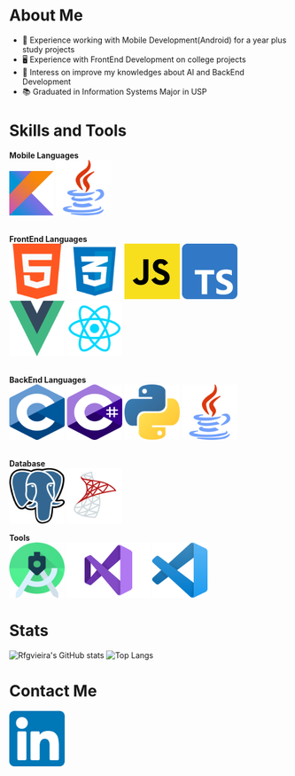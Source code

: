 # About Me
- :iphone:  Experience working with Mobile Development(Android) for a year plus study projects
- :desktop_computer: Experience with FrontEnd Development on college projects
- :robot: Interess on improve my knowledges about AI and BackEnd Development
- :books: Graduated in Information Systems Major in USP

# Skills and Tools
**Mobile Languages**
<br>
<img src="icons/kotlin.png" width="80" height="80" title="Kotlin">
<img src="icons/java.png" width="100" height="100" title="Java">
<br><br>

**FrontEnd Languages**
<br>
<img src="icons/html.png" width="100" height="100" title="HTML" >
<img src="icons/css.png" width="100" height="100" title="CSS" >
<img src="icons/javascript.png" width="100" height="100" title="JavaScript" >
<img src="icons/typescript.png" width="100" height="100" title="TypeScript" >
<img src="icons/vue.png" width="100" height="100" title="Vue" >
<img src="icons/react.png" width="100" height="100" title="React">
<br><br>

**BackEnd Languages**
<br>
<img src="icons/c.png" width="100" height="100" title="C" >
<img src="icons/c_sharp.png" width="100" height="100" title="C#" >
<img src="icons/python.png" width="100" height="100" title="Python" >
<img src="icons/java.png" width="100" height="100" title="Java">
<br><br>

**Database**
<br>
<img src="icons/postgresql.png" width="100" height="100" title="PostegreSQL" >
<img src="icons/sql_server.png" width="100" height="100" title="Microsoft SQL Server">

**Tools**
<br>
<img src="icons/android_studio.png" width="100" height="100" title="Android Studio" >
<img src="icons/visual_studio.png" width="150" height="100" title="Visual Studio" >
<img src="icons/vscode.png" width="100" height="100" title="Visual Studio Code">

# Stats

![Rfgvieira's GitHub stats](https://github-readme-stats.vercel.app/api?username=rfgvieira&show_icons=true&theme=tokyonight)
![Top Langs](https://github-readme-stats.vercel.app/api/top-langs/?username=rfgvieira&theme=tokyonight&layout=compact)

# Contact Me
<a href="https://www.linkedin.com/in/rfgvieira/"><img src="icons/linkedin.png" width="100" height="100" title="Linkedin"></a>
